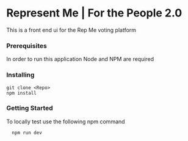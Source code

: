 # Represent Me | For the People 2.0

This is a front end ui for the Rep Me voting platform

### Prerequisites

In order to run this application Node and NPM are required

### Installing

```
git clone <Repo>
npm install
```
### Getting Started

To locally test use the following npm command

```
  npm run dev  
```